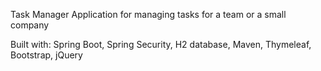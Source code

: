 Task Manager
Application for managing tasks for a team or a small company

Built with:
Spring Boot,
Spring Security,
H2 database,
Maven,
Thymeleaf,
Bootstrap,
jQuery
